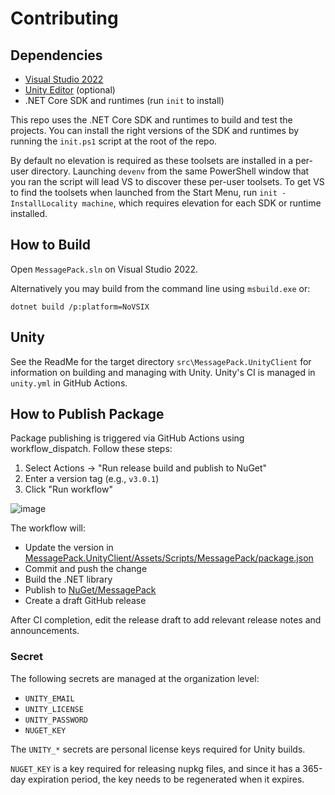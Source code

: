 # Contributing

## Dependencies

* [Visual Studio 2022](https://visualstudio.microsoft.com/)
* [Unity Editor](https://unity3d.com/unity/editor) (optional)
* .NET Core SDK and runtimes (run `init` to install)

This repo uses the .NET Core SDK and runtimes to build and test the projects.
You can install the right versions of the SDK and runtimes by running the `init.ps1` script at the root of the repo.

By default no elevation is required as these toolsets are installed in a per-user directory. Launching `devenv` from the same PowerShell window that you ran the script will lead VS to discover these per-user toolsets.
To get VS to find the toolsets when launched from the Start Menu, run `init -InstallLocality machine`, which requires elevation for each SDK or runtime installed.

## How to Build

Open `MessagePack.sln` on Visual Studio 2022.

Alternatively you may build from the command line using `msbuild.exe` or:

    dotnet build /p:platform=NoVSIX

## Unity

See the ReadMe for the target directory `src\MessagePack.UnityClient` for information on building and managing with Unity. Unity's CI is managed in `unity.yml` in GitHub Actions.

## How to Publish Package

Package publishing is triggered via GitHub Actions using workflow_dispatch. Follow these steps:

1. Select Actions -> "Run release build and publish to NuGet"
2. Enter a version tag (e.g., `v3.0.1`)
3. Click "Run workflow"

![image](https://github.com/user-attachments/assets/74886c88-f6d1-4108-8ce1-02d3d1b31f1f)

The workflow will:
- Update the version in [MessagePack.UnityClient/Assets/Scripts/MessagePack/package.json](https://github.com/MessagePack-CSharp/MessagePack-CSharp/blob/master/src/MessagePack.UnityClient/Assets/Scripts/MessagePack/package.json)
- Commit and push the change
- Build the .NET library
- Publish to [NuGet/MessagePack](https://www.nuget.org/packages/MessagePack)
- Create a draft GitHub release

After CI completion, edit the release draft to add relevant release notes and announcements.

### Secret

The following secrets are managed at the organization level:

* `UNITY_EMAIL`
* `UNITY_LICENSE`
* `UNITY_PASSWORD`
* `NUGET_KEY`

The `UNITY_*` secrets are personal license keys required for Unity builds.

`NUGET_KEY` is a key required for releasing nupkg files, and since it has a 365-day expiration period, the key needs to be regenerated when it expires.